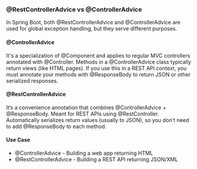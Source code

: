 ### @RestControllerAdvice vs @ControllerAdvice

In Spring Boot, both @RestControllerAdvice and @ControllerAdvice are used for global exception handling,
but they serve different purposes.

#### @ControllerAdvice

It's a specialization of @Component and applies to regular MVC controllers annotated with @Controller.
Methods in a @ControllerAdvice class typically return views (like HTML pages).
If you use this in a REST API context, you must annotate your methods with @ResponseBody to return JSON or other
serialized responses.

#### @RestControllerAdvice

It’s a convenience annotation that combines @ControllerAdvice + @ResponseBody.
Meant for REST APIs using @RestController.
Automatically serializes return values (usually to JSON), so you don't need to add @ResponseBody to each method.

#### Use Case

* @ControllerAdvice - Building a web app returning HTML
* @RestControllerAdvice - Building a REST API returning JSON/XML	